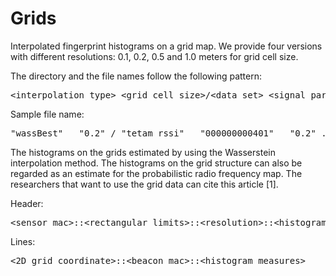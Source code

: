 # Grids

Interpolated fingerprint histograms on a grid map. We provide four versions with different resolutions: 0.1, 0.2, 0.5 and 1.0 meters for grid cell size. 

The directory and the file names follow the following pattern:
<pre>&lt;interpolation_type&gt;_&lt;grid_cell_size&gt;/&lt;data_set&gt;_&lt;signal_parameter&gt;_&lt;sensor_mac&gt;_&lt;grid_cell_size&gt;.grd</pre>

Sample file name:
<pre>"wassBest" _ "0.2" / "tetam_rssi" _ "000000000401" _ "0.2" .grd</pre>

The histograms on the grids estimated by using the Wasserstein interpolation method. The histograms on the grid structure  can also be regarded as an estimate for the probabilistic radio frequency map. The researchers that want to use the grid data can cite this article [1].

Header:
<pre>&lt;sensor_mac&gt;::&lt;rectangular_limits&gt;::&lt;resolution&gt;::&lt;histogram_bins&gt;</pre>
Lines:
<pre>&lt;2D_grid_coordinate&gt;::&lt;beacon_mac&gt;::&lt;histogram_measures&gt;</pre>

